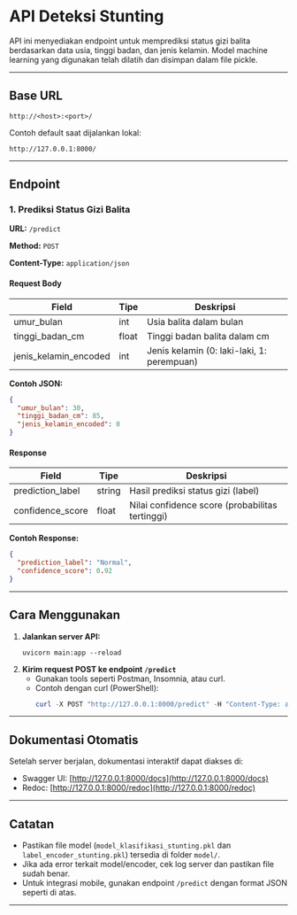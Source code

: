 # API Deteksi Stunting

API ini menyediakan endpoint untuk memprediksi status gizi balita berdasarkan data usia, tinggi badan, dan jenis kelamin. Model machine learning yang digunakan telah dilatih dan disimpan dalam file pickle.

---

## Base URL

```
http://<host>:<port>/
```

Contoh default saat dijalankan lokal:

```
http://127.0.0.1:8000/
```

---

## Endpoint

### 1. Prediksi Status Gizi Balita

**URL:** `/predict`

**Method:** `POST`

**Content-Type:** `application/json`

#### Request Body

| Field                 | Tipe  | Deskripsi                                  |
| --------------------- | ----- | ------------------------------------------ |
| umur_bulan            | int   | Usia balita dalam bulan                    |
| tinggi_badan_cm       | float | Tinggi badan balita dalam cm               |
| jenis_kelamin_encoded | int   | Jenis kelamin (0: laki-laki, 1: perempuan) |

**Contoh JSON:**

```json
{
  "umur_bulan": 30,
  "tinggi_badan_cm": 85,
  "jenis_kelamin_encoded": 0
}
```

#### Response

| Field            | Tipe   | Deskripsi                                       |
| ---------------- | ------ | ----------------------------------------------- |
| prediction_label | string | Hasil prediksi status gizi (label)              |
| confidence_score | float  | Nilai confidence score (probabilitas tertinggi) |

**Contoh Response:**

```json
{
  "prediction_label": "Normal",
  "confidence_score": 0.92
}
```

---

## Cara Menggunakan

1. **Jalankan server API:**
   ```
   uvicorn main:app --reload
   ```
2. **Kirim request POST ke endpoint `/predict`**
   - Gunakan tools seperti Postman, Insomnia, atau curl.
   - Contoh dengan curl (PowerShell):
     ```powershell
     curl -X POST "http://127.0.0.1:8000/predict" -H "Content-Type: application/json" -d "{`"umur_bulan`":30,`"tinggi_badan_cm`":85,`"jenis_kelamin_encoded`":0}"
     ```

---

## Dokumentasi Otomatis

Setelah server berjalan, dokumentasi interaktif dapat diakses di:

- Swagger UI: [http://127.0.0.1:8000/docs](http://127.0.0.1:8000/docs)
- Redoc: [http://127.0.0.1:8000/redoc](http://127.0.0.1:8000/redoc)

---

## Catatan

- Pastikan file model (`model_klasifikasi_stunting.pkl` dan `label_encoder_stunting.pkl`) tersedia di folder `model/`.
- Jika ada error terkait model/encoder, cek log server dan pastikan file sudah benar.
- Untuk integrasi mobile, gunakan endpoint `/predict` dengan format JSON seperti di atas.

---
